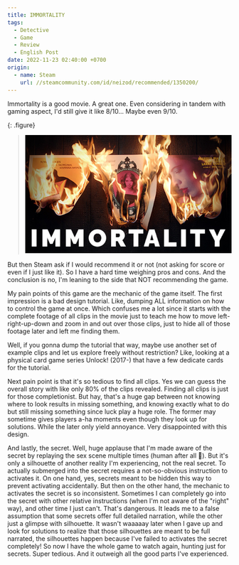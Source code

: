 ```yaml
---
title: IMMORTALITY
tags:
  - Detective
  - Game
  - Review
  - English Post
date: 2022-11-23 02:40:00 +0700
origin:
  - name: Steam
    url: //steamcommunity.com/id/neizod/recommended/1350200/
---
```


Immortality is a good movie. A great one. Even considering in tandem with gaming aspect, I'd still give it like 8/10... Maybe even 9/10.

{: .figure}
> ![](/images/game/cover/immortality.jpg)

But then Steam ask if I would recommend it or not (not asking for score or even if I just like it). So I have a hard time weighing pros and cons. And the conclusion is no, I'm leaning to the side that NOT recommending the game.

My pain points of this game are the mechanic of the game itself. The first impression is a bad design tutorial. Like, dumping ALL information on how to control the game at once. Which confuses me a lot since it starts with the complete footage of all clips in the movie just to teach me how to move left-right-up-down and zoom in and out over those clips, just to hide all of those footage later and left me finding them.

Well, if you gonna dump the tutorial that way, maybe use another set of example clips and let us explore freely without restriction? Like, looking at a physical card game series Unlock! (2017-) that have a few dedicate cards for the tutorial.

Next pain point is that it's so tedious to find all clips. Yes we can guess the overall story with like only 80% of the clips revealed. Finding all clips is just for those completionist. But hay, that's a huge gap between not knowing where to look results in missing something, and knowing exactly what to do but still missing something since luck play a huge role. The former may sometime gives players a-ha moments even though they look up for solutions. While the later only yield annoyance. Very disappointed with this design.

And lastly, the secret. Well, huge applause that I'm made aware of the secret by replaying the sex scene multiple times (human after all 🤷). But it's only a silhouette of another reality I'm experiencing, not the real secret. To actually submerged into the secret requires a not-so-obvious instruction to activates it. On one hand, yes, secrets meant to be hidden this way to prevent activating accidentally. But then on the other hand, the mechanic to activates the secret is so inconsistent. Sometimes I can completely go into the secret with other relative instructions (when I'm not aware of the "right" way), and other time I just can't. That's dangerous. It leads me to a false assumption that some secrets offer full detailed narration, while the other just a glimpse with silhouette. It wasn't waaaaay later when I gave up and look for solutions to realize that those silhouettes are meant to be full narrated, the silhouettes happen because I've failed to activates the secret completely! So now I have the whole game to watch again, hunting just for secrets. Super tedious. And it outweigh all the good parts I've experienced.
